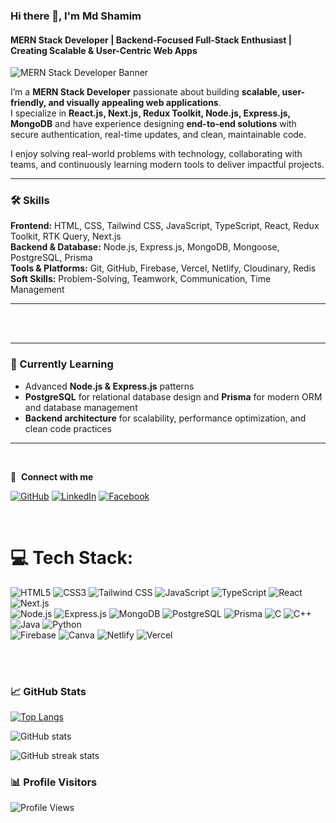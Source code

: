 ### Hi there 👋, I'm Md Shamim  
#### MERN Stack Developer | Backend-Focused Full-Stack Enthusiast | Creating Scalable & User-Centric Web Apps  

![MERN Stack Developer Banner](https://i.ibb.co/v6tyv1Y6/Blue-and-White-Simple-Web-Designer-General-Linked-In-Banner.png)

I’m a **MERN Stack Developer** passionate about building **scalable, user-friendly, and visually appealing web applications**.  
I specialize in **React.js, Next.js, Redux Toolkit, Node.js, Express.js, MongoDB** and have experience designing **end-to-end solutions** with secure authentication, real-time updates, and clean, maintainable code.  

I enjoy solving real-world problems with technology, collaborating with teams, and continuously learning modern tools to deliver impactful projects.  

---

### 🛠 Skills  
**Frontend:** HTML, CSS, Tailwind CSS, JavaScript, TypeScript, React, Redux Toolkit, RTK Query, Next.js  
**Backend & Database:** Node.js, Express.js, MongoDB, Mongoose, PostgreSQL, Prisma  
**Tools & Platforms:** Git, GitHub, Firebase, Vercel, Netlify, Cloudinary, Redis  
**Soft Skills:** Problem-Solving, Teamwork, Communication, Time Management  

---


<br>
<br>

---

### 🌱 Currently Learning  
- Advanced **Node.js & Express.js** patterns  
- **PostgreSQL** for relational database design and **Prisma** for modern ORM and database management  
- **Backend architecture** for scalability, performance optimization, and clean code practices  
 

---

<br>

🔗 &nbsp;**Connect with me**  

[![GitHub](https://img.shields.io/badge/GitHub-100000?style=for-the-badge&logo=github&logoColor=white)](https://github.com/mdshamim125)
[![LinkedIn](https://img.shields.io/badge/LinkedIn-0077B5?style=for-the-badge&logo=linkedin&logoColor=white)](https://www.linkedin.com/in/md-shamim125/)
[![Facebook](https://img.shields.io/badge/Facebook-1877F2?style=for-the-badge&logo=facebook&logoColor=white)](https://www.facebook.com/profile.php?id=100028692487641)





<br>




# 💻 Tech Stack:
![HTML5](https://img.shields.io/badge/html5-%23E34F26.svg?style=for-the-badge&logo=html5&logoColor=white) 
![CSS3](https://img.shields.io/badge/css3-%231572B6.svg?style=for-the-badge&logo=css3&logoColor=white) 
![Tailwind CSS](https://img.shields.io/badge/tailwindcss-%2338B2AC.svg?style=for-the-badge&logo=tailwind-css&logoColor=white) 
![JavaScript](https://img.shields.io/badge/javascript-%23323330.svg?style=for-the-badge&logo=javascript&logoColor=%23F7DF1E) 
![TypeScript](https://img.shields.io/badge/typescript-%23007ACC.svg?style=for-the-badge&logo=typescript&logoColor=white) 
![React](https://img.shields.io/badge/react-%2320232a.svg?style=for-the-badge&logo=react&logoColor=%2361DAFB) 
![Next.js](https://img.shields.io/badge/next.js-%23000000.svg?style=for-the-badge&logo=nextdotjs&logoColor=white)  
![Node.js](https://img.shields.io/badge/node.js-%2343853D.svg?style=for-the-badge&logo=node-dot-js&logoColor=white) 
![Express.js](https://img.shields.io/badge/express.js-%23404d59.svg?style=for-the-badge&logo=express&logoColor=%2361DAFB) 
![MongoDB](https://img.shields.io/badge/MongoDB-%234ea94b.svg?style=for-the-badge&logo=mongodb&logoColor=white) 
![PostgreSQL](https://img.shields.io/badge/PostgreSQL-%23336791.svg?style=for-the-badge&logo=postgresql&logoColor=white)
![Prisma](https://img.shields.io/badge/Prisma-%23000000.svg?style=for-the-badge&logo=prisma&logoColor=white) 
![C](https://img.shields.io/badge/c-%2300599C.svg?style=for-the-badge&logo=c&logoColor=white) 
![C++](https://img.shields.io/badge/c++-%2300599C.svg?style=for-the-badge&logo=c%2B%2B&logoColor=white) 
![Java](https://img.shields.io/badge/java-%23ED8B00.svg?style=for-the-badge&logo=java&logoColor=white) 
![Python](https://img.shields.io/badge/python-%2314354C.svg?style=for-the-badge&logo=python&logoColor=white)  
![Firebase](https://img.shields.io/badge/firebase-%23039BE5.svg?style=for-the-badge&logo=firebase&logoColor=white) 
![Canva](https://img.shields.io/badge/Canva-%2300C4CC.svg?style=for-the-badge&logo=Canva&logoColor=white) 
![Netlify](https://img.shields.io/badge/netlify-%23000000.svg?style=for-the-badge&logo=netlify&logoColor=#00C7B7) 
![Vercel](https://img.shields.io/badge/vercel-%23000000.svg?style=for-the-badge&logo=vercel&logoColor=white)












<br>
<br>






### 📈 GitHub Stats  
[![Top Langs](https://github-readme-stats.vercel.app/api/top-langs/?username=mdshamim125)](https://github.com/anuraghazra/github-readme-stats)

![GitHub stats](https://github-readme-stats.vercel.app/api?username=mdshamim125&show_icons=true&count_private=true)  

![GitHub streak stats](https://streak-stats.demolab.com/?user=mdshamim125)

### 📊 Profile Visitors
![Profile Views](https://komarev.com/ghpvc/?username=mdshamim125&label=Profile%20Views&color=0e75b6&style=flat)
 


